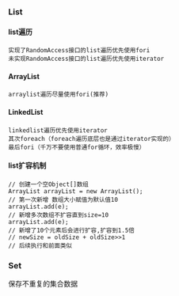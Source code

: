 ### List

#### list遍历
    实现了RandomAccess接口的list遍历优先使用fori
    未实现RandomAccess接口的list遍历优先使用iterator
#### ArrayList
    arraylist遍历尽量使用fori(推荐)
#### LinkedList
    linkedlist遍历优先使用iterator
    其次foreach（foreach遍历底层也是通过iterator实现的）
    最后fori（千万不要使用普通for循环，效率极慢）
    
#### list扩容机制
    // 创建一个空Object[]数组
    ArrayList arrayList = new ArrayList(); 
    // 第一次新增 数组大小赋值为默认值10
    arrayList.add(e); 
    // 新增多次数组不扩容直到size=10
    arrayList.add(e); 
    // 新增了10个元素后会进行扩容,扩容到1.5倍
    // newSize = oldSize + oldSize>>1
    // 后续执行和前面类似
### Set
   保存不重复的集合数据
   

